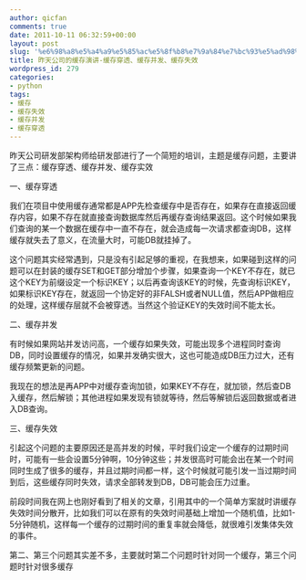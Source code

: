 ```yaml
---
author: qicfan
comments: true
date: 2011-10-11 06:32:59+00:00
layout: post
slug: '%e6%98%a8%e5%a4%a9%e5%85%ac%e5%8f%b8%e7%9a%84%e7%bc%93%e5%ad%98%e6%bc%94%e8%ae%b2-%e7%bc%93%e5%ad%98%e7%a9%bf%e9%80%8f%e3%80%81%e7%bc%93%e5%ad%98%e5%b9%b6%e5%8f%91%e3%80%81%e7%bc%93%e5%ad%98%e5%a4%b1'
title: 昨天公司的缓存演讲-缓存穿透、缓存并发、缓存失效
wordpress_id: 279
categories:
- python
tags:
- 缓存
- 缓存失效
- 缓存并发
- 缓存穿透
---
```


昨天公司研发部架构师给研发部进行了一个简短的培训，主题是缓存问题，主要讲了三点：缓存穿透、缓存并发、缓存实效

一、缓存穿透

我们在项目中使用缓存通常都是APP先检查缓存中是否存在，如果存在直接返回缓存内容，如果不存在就直接查询数据库然后再缓存查询结果返回。这个时候如果我们查询的某一个数据在缓存中一直不存在，就会造成每一次请求都查询DB，这样缓存就失去了意义，在流量大时，可能DB就挂掉了。

这个问题其实经常遇到，只是没有引起足够的重视，在我想来，如果碰到这样的问题可以在封装的缓存SET和GET部分增加个步骤，如果查询一个KEY不存在，就已这个KEY为前缀设定一个标识KEY；以后再查询该KEY的时候，先查询标识KEY，如果标识KEY存在，就返回一个协定好的非FALSH或者NULL值，然后APP做相应的处理，这样缓存层就不会被穿透。当然这个验证KEY的失效时间不能太长。



二、缓存并发

有时候如果网站并发访问高，一个缓存如果失效，可能出现多个进程同时查询DB，同时设置缓存的情况，如果并发确实很大，这也可能造成DB压力过大，还有缓存频繁更新的问题。

我现在的想法是再APP中对缓存查询加锁，如果KEY不存在，就加锁，然后查DB入缓存，然后解锁；其他进程如果发现有锁就等待，然后等解锁后返回数据或者进入DB查询。



三、缓存失效

引起这个问题的主要原因还是高并发的时候，平时我们设定一个缓存的过期时间时，可能有一些会设置5分钟啊，10分钟这些；并发很高时可能会出在某一个时间同时生成了很多的缓存，并且过期时间都一样，这个时候就可能引发一当过期时间到后，这些缓存同时失效，请求全部转发到DB，DB可能会压力过重。

前段时间我在网上也刚好看到了相关的文章，引用其中的一个简单方案就时讲缓存失效时间分散开，比如我们可以在原有的失效时间基础上增加一个随机值，比如1-5分钟随机，这样每一个缓存的过期时间的重复率就会降低，就很难引发集体失效的事件。



第二、第三个问题其实差不多，主要就时第二个问题时针对同一个缓存，第三个问题时针对很多缓存
